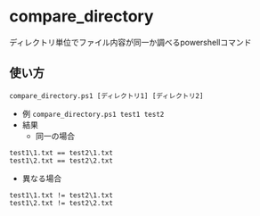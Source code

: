 # compare_directory
ディレクトリ単位でファイル内容が同一か調べるpowershellコマンド

## 使い方
`compare_directory.ps1 [ディレクトリ1] [ディレクトリ2]`

- 例
`compare_directory.ps1 test1 test2`
- 結果
  - 同一の場合
```
test1\1.txt == test2\1.txt
test1\2.txt == test2\2.txt
```
  - 異なる場合
```
test1\1.txt != test2\1.txt
test1\2.txt != test2\2.txt
```
